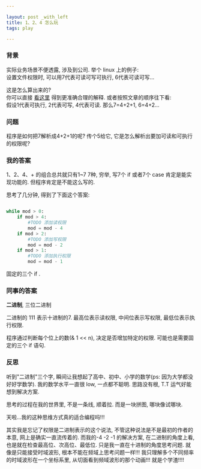 ```yaml
---

layout: post _with_left
title: 1、2、4 怎么玩
tags: play

---
```


### 背景
实际业务场景不便透露, 涉及到公司. 举个 linux 上的例子:    
设置文件权限时, 可以用7代表可读可写可执行, 6代表可读可写...     

这是怎么算出来的?   
你可以直接 [看这里](#同事的答案) 得到更准确合理的解释. 或者按照文章的顺序往下看:    
假设1代表可执行, 2代表可写, 4代表可读. 那么7=4+2+1, 6=4+2...    

### 问题
程序是如何把7解析成4+2+1的呢? 传个5给它, 它是怎么解析出要加可读和可执行的权限呢? 

### 我的答案
1、2、4、+ 的组合总共就只有1~7 7种, 穷举, 写7个 if 或者7个 case 肯定是能实现功能的. 但程序肯定是不能这么写的.   

思考了几分钟, 得到了下面这个答案:   

```python

while mod > 0:
    if mod > 4:
        #TODO 添加读权限
        mod = mod - 4
    if mod > 2:
        #TODO 添加写权限
        mod = mod - 2
    if mod > 1:
        #TODO 添加执行权限
        mod = mod - 1

```
固定的三个 if .

### 同事的答案
**二进制**,  三位二进制     

二进制的 111 表示十进制的7. 最高位表示读权限, 中间位表示写权限, 最低位表示执行权限.     

程序通过判断每个位上的数(& 1 << n), 决定是否增加特定的权限. 可能也是需要固定的三个 if 语句.     


### 反思
听到"二进制"三个字, 瞬间让我想起了高中、初中、小学的数学(ps: 因为大学都没好好学数学). 我的数学水平一直很 low, 一点都不聪明. 思路没有根, T.T 运气好能想到解决方案.    

思考的过程在我的世界里, 不是一条线, 顺着拉. 而是一块拼图, 哪块像试哪块.    

天啦...我的这种思维方式真的适合编程吗!!!    

其实我是忘记了权限是二进制表示的这个说法, 不管这种说法是不是最初的作者的本意, 网上是确实一直流传着的. 而我的-4 -2 -1 的解决方案, 在二进制的角度上看, 也是就在检查最高位、次高位、最低位. 只是我一直在十进制的角度思考问题. 就像是只能接受时域波形, 根本不能在频域上思考问题一样!!! 我只理解多个不同频率的时域波形在一个坐标系里, 从切面看到频域波形的那个动画!!! 就是个学渣!!!!    



